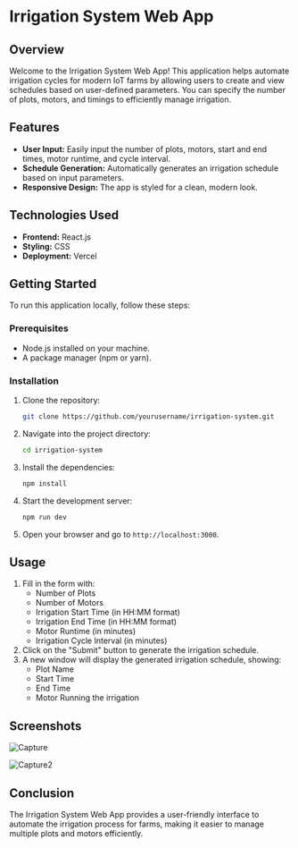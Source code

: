 # Irrigation System Web App

## Overview

Welcome to the Irrigation System Web App! This application helps automate irrigation cycles for modern IoT farms by allowing users to create and view schedules based on user-defined parameters. You can specify the number of plots, motors, and timings to efficiently manage irrigation.

## Features

- **User Input:** Easily input the number of plots, motors, start and end times, motor runtime, and cycle interval.
- **Schedule Generation:** Automatically generates an irrigation schedule based on input parameters.
- **Responsive Design:** The app is styled for a clean, modern look.

## Technologies Used

- **Frontend:** React.js
- **Styling:** CSS
- **Deployment:** Vercel

## Getting Started

To run this application locally, follow these steps:

### Prerequisites

- Node.js installed on your machine.
- A package manager (npm or yarn).

### Installation

1. Clone the repository:
   ```bash
   git clone https://github.com/yourusername/irrigation-system.git
   ```
2. Navigate into the project directory:
   ```bash
   cd irrigation-system
   ```
3. Install the dependencies:
   ```bash
   npm install
   ```
4. Start the development server:
   ```bash
   npm run dev
   ```
5. Open your browser and go to `http://localhost:3000`.

## Usage

1. Fill in the form with:
   - Number of Plots
   - Number of Motors
   - Irrigation Start Time (in HH:MM format)
   - Irrigation End Time (in HH:MM format)
   - Motor Runtime (in minutes)
   - Irrigation Cycle Interval (in minutes)
2. Click on the "Submit" button to generate the irrigation schedule.
3. A new window will display the generated irrigation schedule, showing:
   - Plot Name
   - Start Time
   - End Time
   - Motor Running the irrigation

## Screenshots


![Capture](https://github.com/user-attachments/assets/f1831f5e-99b6-4047-a010-6f4acd0338bf)


![Capture2](https://github.com/user-attachments/assets/ff1a92fd-7fae-424b-8733-619c5e6b2126)

## Conclusion

The Irrigation System Web App provides a user-friendly interface to automate the irrigation process for farms, making it easier to manage multiple plots and motors efficiently. 





